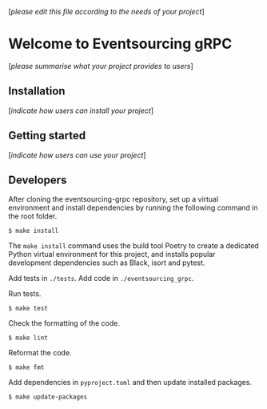 [*please edit this file according to the needs of your project*]

# Welcome to Eventsourcing gRPC

[*please summarise what your project provides to users*]

## Installation

[*indicate how users can install your project*]

## Getting started

[*indicate how users can use your project*]

## Developers

After cloning the eventsourcing-grpc repository, set up a virtual
environment and install dependencies by running the following command in the
root folder.

    $ make install

The ``make install`` command uses the build tool Poetry to create a dedicated
Python virtual environment for this project, and installs popular development
dependencies such as Black, isort and pytest.

Add tests in `./tests`. Add code in `./eventsourcing_grpc`.

Run tests.

    $ make test

Check the formatting of the code.

    $ make lint

Reformat the code.

    $ make fmt

Add dependencies in `pyproject.toml` and then update installed packages.

    $ make update-packages
